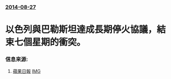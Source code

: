 ### [2014-08-27](/news/2014/08/27/index.md)

##### 
# 以色列與巴勒斯坦達成長期停火協議，結束七個星期的衝突。 




### 信息来源:

1. [蘋果日報](http://hk.apple.nextmedia.com/realtime/international/20140827/52837355) [IMG](https://static.appledaily.hk/images/e-paper/20140827/720pix/1409106680_b358.jpg)
